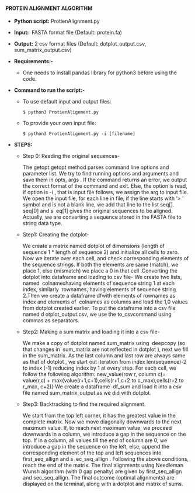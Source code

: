 #### PROTEIN ALIGNMENT ALGORITHM

* **Python script:​** ProtienAlignment.py

* **Input:** ​ FASTA format file (Default: protein.fa)

* **Output:​** 2 csv format files (Default: dotplot_output.csv, sum_matrix_output.csv)

* **Requirements:-**
	- One needs to install pandas​ library for python3 before using the code.

* **Command to run the script:-**
	- To use default input and output files:

		`$ python3 ProtienAlignment.py`
	
	- To provide your own input file:

		`$ python3 ProtienAlignment.py -i [filename]`

* **STEPS:**

	- Step 0: Reading the original sequences-

		The getopt.getopt​ method parses command line options and parameter list.
		We try to find running options and arguments and save them in ​ opts, args​ . If
		the command returns an error, we output the correct format of the
		command and exit. Else, the option is read, if option is ​ -i​ , that is input file follows, we assign the arg to input file.
		We open the input file, for each line in file, if the line starts with ‘​> ’ ​ symbol and is not a blank line, we add that line to the list ​ seq[]. seq[0] and s ​ eq[1]​ gives the original sequences to be aligned. Actually, we are converting a sequence stored in the FASTA file to string data type.

	- Step1: Creating the dotplot-

		We create a matrix named dotplot​ of dimensions (length of sequence 1 * length of sequence 2) and initialize all cells to zero.
		Now we iterate over each cell, and check corresponding elements of the sequence strings. If both the elements are same (match), we place 1, else
		(mismatch) we place a 0 in that cell .Converting the dotplot​ into dataframe and loading to csv file-
		We create two lists, named ​ colnames​ having elements of sequence string 1
		at each index, similarly ​ rownames​ , having elements of sequence string 2.Then we create a dataframe​ ​df​ with elements of rownames​ as index and
		elements of ​ colnames​ as columns and load the 1,0 values from dotplot
		created earlier.
		To put the dataframe into a csv file named d
		otplot_output.csv​,​ we use the
		to_csv​ command using commas as separators.


	- Step2: Making a sum matrix and loading it into a csv file-

		We make a copy of dotplot named sum_matrix​ using ​ deepcopy​ (so that
		changes in ​ sum_matrix​ are not reflected in dotplot​ ), next we fill in the
		sum_matrix.​ As the last column and last row are always same as that of
		dotplot​ , we start out iteration from index len(sequence)-2 to index (-1)
		reducing index by 1 at every step.
		For each cell, we follow the following algorithm:
		new_value(row r, column c)= value(r,c) + max{value(r+1,c+1),cells(r+1,c+2 to c_max),cells(r+2 to r_max, c+2)}
		We create a dataframe ​ df_sum​ and load it into a csv file named
		sum_matrix_output​ as we did with dotplot.


	- Step3: Backtracking to find the required alignment.

		We start from the top left corner, it has the greatest value in the complete
		matrix. Now we move diagonally downwards to the next maximum value.
		If, to reach next maximum value, we proceed downwards in a column, we
		introduce a gap in the sequence on the top. If in a column, all values till the
		end of column are 0, we introduce a gap in the sequence on the left, else,
		append the corresponding element of the top and left sequences into
		first_seq_allign​ and s ​ ec_seq_allign​ . Following the above conditions, reach the end of the matrix.
		The final alignments using Needleman Wunsh algorithm (with 0 gap
		penalty) are given by first_seq_allign and sec_seq_allign.
		The final outcome (optimal alignments) are displayed on the terminal, along
		with a dotplot and matrix of sums.
